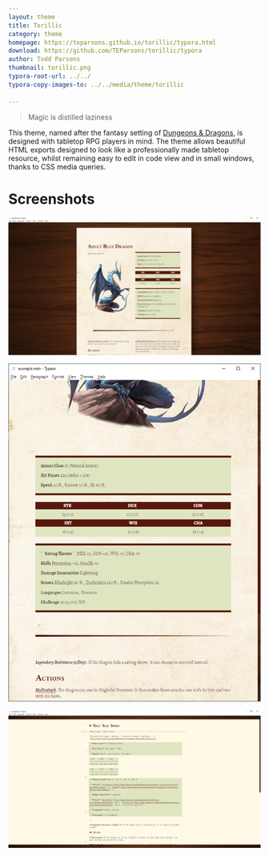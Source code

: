 ```yaml
---
layout: theme
title: Torillic
category: theme
homepage: https://teparsons.github.io/torillic/typora.html
download: https://github.com/TEParsons/torillic/typora
author: Todd Parsons
thumbnail: torillic.png
typora-root-url: ../../
typora-copy-images-to: ../../media/theme/torillic

---
```


> Magic is distilled laziness

This theme, named after the fantasy setting of [Dungeons & Dragons](https://www.dndbeyond.com/), is designed with tabletop RPG players in mind. The theme allows beautiful HTML exports designed to look like a professionally made tabletop resource, whilst remaining easy to edit in code view and in small windows, thanks to CSS media queries.

# Screenshots

[![full-width](/media/theme/torillic/full.png)](/media/theme/torillic/full.png)

[![thin](/media/theme/torillic/thin.png)](/media/theme/torillic/thin.png)

[![code](/media/theme/torillic/code.png)](/media/theme/torillic/code.png)